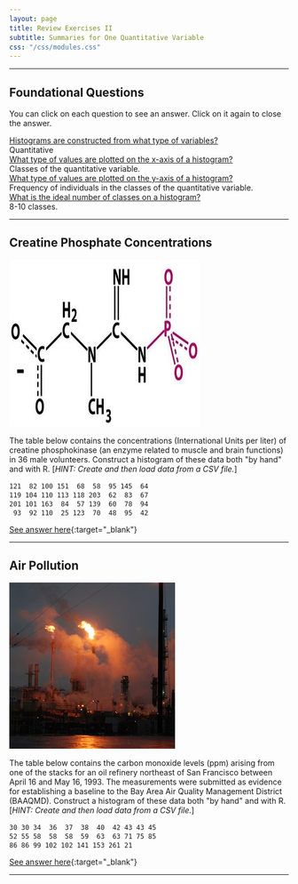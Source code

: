 ```yaml
---
layout: page
title: Review Exercises II
subtitle: Summaries for One Quantitative Variable
css: "/css/modules.css"
---
```


----

## Foundational Questions

You can click on each question to see an answer. Click on it again to close the answer.

<div class="panel-group">
  <div class="panel panel-default">
    <div class="panel-heading">
      <div class="panel-title">
        <a data-toggle="collapse" href="#Hist1">Histograms are constructed from what type of variables?</a>
      </div>
    </div>
    <div id="Hist1" class="panel-collapse collapse">
      <div class="panel-body">Quantitative</div>
    </div>
  </div>
  
  <div class="panel panel-default">
    <div class="panel-heading">
      <div class="panel-title">
        <a data-toggle="collapse" href="#Hist2">What type of values are plotted on the x-axis of a histogram?</a>
      </div>
    </div>
    <div id="Hist2" class="panel-collapse collapse">
      <div class="panel-body">Classes of the quantitative variable.</div>
    </div>
  </div>

  <div class="panel panel-default">
    <div class="panel-heading">
      <div class="panel-title">
        <a data-toggle="collapse" href="#Hist3">What type of values are plotted on the y-axis of a histogram?</a>
      </div>
    </div>
    <div id="Hist3" class="panel-collapse collapse">
      <div class="panel-body">Frequency of individuals in the classes of the quantitative variable.</div>
    </div>
  </div>

  <div class="panel panel-default">
    <div class="panel-heading">
      <div class="panel-title">
        <a data-toggle="collapse" href="#Hist4">What is the ideal number of classes on a histogram?</a>
      </div>
    </div>
    <div id="Hist4" class="panel-collapse collapse">
      <div class="panel-body">8-10 classes.</div>
    </div>
  </div>

</div>

----

## Creatine Phosphate Concentrations
<img src="zimgs/creatine_phosphate.jpg" alt="Creatine Phosphate" class="img-right">

The table below contains the concentrations (International Units per liter) of creatine phosphokinase (an enzyme related to muscle and brain functions) in 36 male volunteers. Construct a histogram of these data both "by hand" and with R. [*HINT: Create and then load data from a CSV file.*]

```
121  82 100 151  68  58  95 145  64
119 104 110 113 118 203  62  83  67
201 101 163  84  57 139  60  78  94
 93  92 110  25 123  70  48  95  42
```

[See answer here](zRevExAns/UEDAQuant1_GCP){:target="_blank"}


----

## Air Pollution
<img src="zimgs/oil_refinery.jpg" alt="Oil Refinery Pollution" class="img-right">

The table below contains the carbon monoxide levels (ppm) arising from one of the stacks for an oil refinery northeast of San Francisco between April 16 and May 16, 1993. The measurements were submitted as evidence for establishing a baseline to the Bay Area Air Quality Management District (BAAQMD). Construct a histogram of these data both "by hand" and with R. [*HINT: Create and then load data from a CSV file.*]

```
30 30 34  36  37  38  40  42 43 43 45
52 55 58  58  58  59  63  63 71 75 85
86 86 99 102 102 141 153 261 21
```

[See answer here](zRevExAns/UEDAQuant1_GPolln){:target="_blank"}

----
